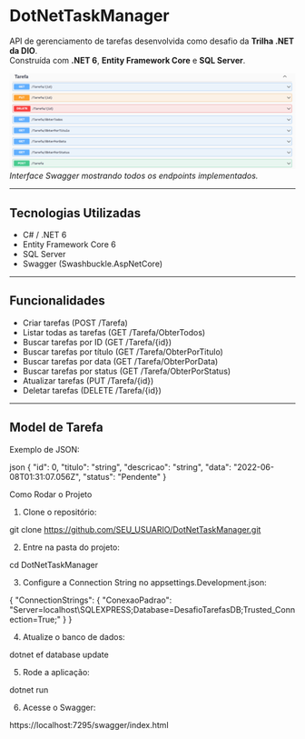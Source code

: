 # DotNetTaskManager

API de gerenciamento de tarefas desenvolvida como desafio da **Trilha .NET da DIO**.  
Construída com **.NET 6**, **Entity Framework Core** e **SQL Server**.

![Swagger UI](./swagger.png)  
*Interface Swagger mostrando todos os endpoints implementados.*

---

## Tecnologias Utilizadas

- C# / .NET 6
- Entity Framework Core 6
- SQL Server
- Swagger (Swashbuckle.AspNetCore)

---

## Funcionalidades

- Criar tarefas (POST /Tarefa)  
- Listar todas as tarefas (GET /Tarefa/ObterTodos)  
- Buscar tarefas por ID (GET /Tarefa/{id})  
- Buscar tarefas por título (GET /Tarefa/ObterPorTitulo)  
- Buscar tarefas por data (GET /Tarefa/ObterPorData)  
- Buscar tarefas por status (GET /Tarefa/ObterPorStatus)  
- Atualizar tarefas (PUT /Tarefa/{id})  
- Deletar tarefas (DELETE /Tarefa/{id})  

---

## Model de Tarefa

Exemplo de JSON:

json
{
  "id": 0,
  "titulo": "string",
  "descricao": "string",
  "data": "2022-06-08T01:31:07.056Z",
  "status": "Pendente"
}

Como Rodar o Projeto

1. Clone o repositório:

git clone https://github.com/SEU_USUARIO/DotNetTaskManager.git


2. Entre na pasta do projeto:

cd DotNetTaskManager


3. Configure a Connection String no appsettings.Development.json:

{
  "ConnectionStrings": {
    "ConexaoPadrao": "Server=localhost\\SQLEXPRESS;Database=DesafioTarefasDB;Trusted_Connection=True;"
  }
}


4. Atualize o banco de dados:

dotnet ef database update


5. Rode a aplicação:

dotnet run


6. Acesse o Swagger:

https://localhost:7295/swagger/index.html
